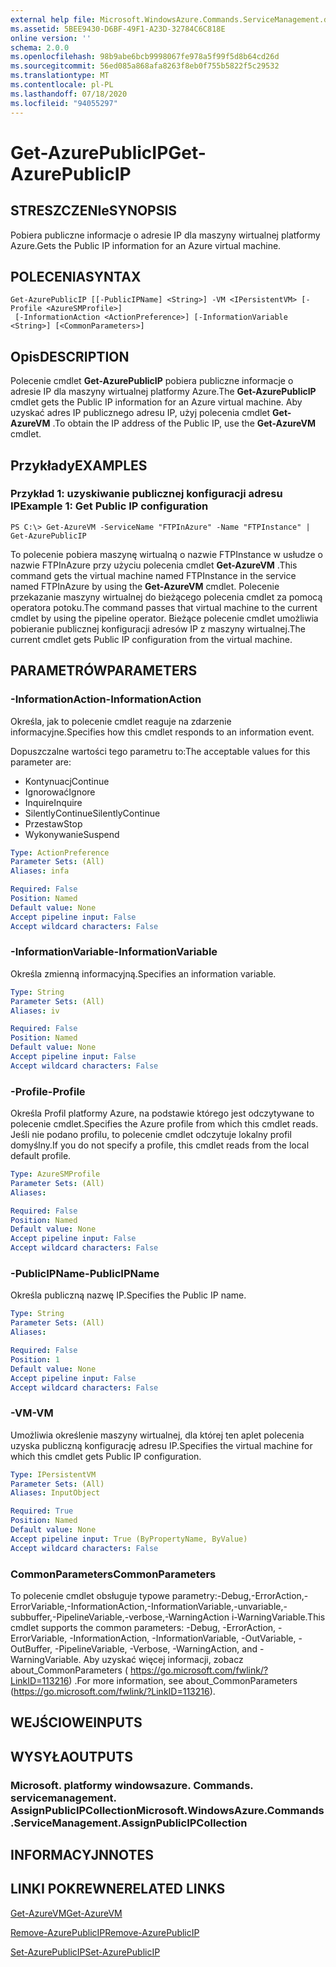 ```yaml
---
external help file: Microsoft.WindowsAzure.Commands.ServiceManagement.dll-Help.xml
ms.assetid: 5BEE9430-D6BF-49F1-A23D-32784C6C818E
online version: ''
schema: 2.0.0
ms.openlocfilehash: 98b9abe6bcb9998067fe978a5f99f5d8b64cd26d
ms.sourcegitcommit: 56ed085a868afa8263f8eb0f755b5822f5c29532
ms.translationtype: MT
ms.contentlocale: pl-PL
ms.lasthandoff: 07/18/2020
ms.locfileid: "94055297"
---
```

# <span data-ttu-id="f64de-101">Get-AzurePublicIP</span><span class="sxs-lookup"><span data-stu-id="f64de-101">Get-AzurePublicIP</span></span>

## <span data-ttu-id="f64de-102">STRESZCZENIe</span><span class="sxs-lookup"><span data-stu-id="f64de-102">SYNOPSIS</span></span>
<span data-ttu-id="f64de-103">Pobiera publiczne informacje o adresie IP dla maszyny wirtualnej platformy Azure.</span><span class="sxs-lookup"><span data-stu-id="f64de-103">Gets the Public IP information for an Azure virtual machine.</span></span>

## <span data-ttu-id="f64de-104">POLECENIA</span><span class="sxs-lookup"><span data-stu-id="f64de-104">SYNTAX</span></span>

```
Get-AzurePublicIP [[-PublicIPName] <String>] -VM <IPersistentVM> [-Profile <AzureSMProfile>]
 [-InformationAction <ActionPreference>] [-InformationVariable <String>] [<CommonParameters>]
```

## <span data-ttu-id="f64de-105">Opis</span><span class="sxs-lookup"><span data-stu-id="f64de-105">DESCRIPTION</span></span>
<span data-ttu-id="f64de-106">Polecenie cmdlet **Get-AzurePublicIP** pobiera publiczne informacje o adresie IP dla maszyny wirtualnej platformy Azure.</span><span class="sxs-lookup"><span data-stu-id="f64de-106">The **Get-AzurePublicIP** cmdlet gets the Public IP information for an Azure virtual machine.</span></span>
<span data-ttu-id="f64de-107">Aby uzyskać adres IP publicznego adresu IP, użyj polecenia cmdlet **Get-AzureVM** .</span><span class="sxs-lookup"><span data-stu-id="f64de-107">To obtain the IP address of the Public IP, use the **Get-AzureVM** cmdlet.</span></span>

## <span data-ttu-id="f64de-108">Przykłady</span><span class="sxs-lookup"><span data-stu-id="f64de-108">EXAMPLES</span></span>

### <span data-ttu-id="f64de-109">Przykład 1: uzyskiwanie publicznej konfiguracji adresu IP</span><span class="sxs-lookup"><span data-stu-id="f64de-109">Example 1: Get Public IP configuration</span></span>
```
PS C:\> Get-AzureVM -ServiceName "FTPInAzure" -Name "FTPInstance" | Get-AzurePublicIP
```

<span data-ttu-id="f64de-110">To polecenie pobiera maszynę wirtualną o nazwie FTPInstance w usłudze o nazwie FTPInAzure przy użyciu polecenia cmdlet **Get-AzureVM** .</span><span class="sxs-lookup"><span data-stu-id="f64de-110">This command gets the virtual machine named FTPInstance in the service named FTPInAzure by using the **Get-AzureVM** cmdlet.</span></span>
<span data-ttu-id="f64de-111">Polecenie przekazanie maszyny wirtualnej do bieżącego polecenia cmdlet za pomocą operatora potoku.</span><span class="sxs-lookup"><span data-stu-id="f64de-111">The command passes that virtual machine to the current cmdlet by using the pipeline operator.</span></span>
<span data-ttu-id="f64de-112">Bieżące polecenie cmdlet umożliwia pobieranie publicznej konfiguracji adresów IP z maszyny wirtualnej.</span><span class="sxs-lookup"><span data-stu-id="f64de-112">The current cmdlet gets Public IP configuration from the virtual machine.</span></span>

## <span data-ttu-id="f64de-113">PARAMETRÓW</span><span class="sxs-lookup"><span data-stu-id="f64de-113">PARAMETERS</span></span>

### <span data-ttu-id="f64de-114">-InformationAction</span><span class="sxs-lookup"><span data-stu-id="f64de-114">-InformationAction</span></span>
<span data-ttu-id="f64de-115">Określa, jak to polecenie cmdlet reaguje na zdarzenie informacyjne.</span><span class="sxs-lookup"><span data-stu-id="f64de-115">Specifies how this cmdlet responds to an information event.</span></span>

<span data-ttu-id="f64de-116">Dopuszczalne wartości tego parametru to:</span><span class="sxs-lookup"><span data-stu-id="f64de-116">The acceptable values for this parameter are:</span></span>

- <span data-ttu-id="f64de-117">Kontynuacj</span><span class="sxs-lookup"><span data-stu-id="f64de-117">Continue</span></span>
- <span data-ttu-id="f64de-118">Ignorować</span><span class="sxs-lookup"><span data-stu-id="f64de-118">Ignore</span></span>
- <span data-ttu-id="f64de-119">Inquire</span><span class="sxs-lookup"><span data-stu-id="f64de-119">Inquire</span></span>
- <span data-ttu-id="f64de-120">SilentlyContinue</span><span class="sxs-lookup"><span data-stu-id="f64de-120">SilentlyContinue</span></span>
- <span data-ttu-id="f64de-121">Przestaw</span><span class="sxs-lookup"><span data-stu-id="f64de-121">Stop</span></span>
- <span data-ttu-id="f64de-122">Wykonywanie</span><span class="sxs-lookup"><span data-stu-id="f64de-122">Suspend</span></span>

```yaml
Type: ActionPreference
Parameter Sets: (All)
Aliases: infa

Required: False
Position: Named
Default value: None
Accept pipeline input: False
Accept wildcard characters: False
```

### <span data-ttu-id="f64de-123">-InformationVariable</span><span class="sxs-lookup"><span data-stu-id="f64de-123">-InformationVariable</span></span>
<span data-ttu-id="f64de-124">Określa zmienną informacyjną.</span><span class="sxs-lookup"><span data-stu-id="f64de-124">Specifies an information variable.</span></span>

```yaml
Type: String
Parameter Sets: (All)
Aliases: iv

Required: False
Position: Named
Default value: None
Accept pipeline input: False
Accept wildcard characters: False
```

### <span data-ttu-id="f64de-125">-Profile</span><span class="sxs-lookup"><span data-stu-id="f64de-125">-Profile</span></span>
<span data-ttu-id="f64de-126">Określa Profil platformy Azure, na podstawie którego jest odczytywane to polecenie cmdlet.</span><span class="sxs-lookup"><span data-stu-id="f64de-126">Specifies the Azure profile from which this cmdlet reads.</span></span>
<span data-ttu-id="f64de-127">Jeśli nie podano profilu, to polecenie cmdlet odczytuje lokalny profil domyślny.</span><span class="sxs-lookup"><span data-stu-id="f64de-127">If you do not specify a profile, this cmdlet reads from the local default profile.</span></span>

```yaml
Type: AzureSMProfile
Parameter Sets: (All)
Aliases: 

Required: False
Position: Named
Default value: None
Accept pipeline input: False
Accept wildcard characters: False
```

### <span data-ttu-id="f64de-128">-PublicIPName</span><span class="sxs-lookup"><span data-stu-id="f64de-128">-PublicIPName</span></span>
<span data-ttu-id="f64de-129">Określa publiczną nazwę IP.</span><span class="sxs-lookup"><span data-stu-id="f64de-129">Specifies the Public IP name.</span></span>

```yaml
Type: String
Parameter Sets: (All)
Aliases: 

Required: False
Position: 1
Default value: None
Accept pipeline input: False
Accept wildcard characters: False
```

### <span data-ttu-id="f64de-130">-VM</span><span class="sxs-lookup"><span data-stu-id="f64de-130">-VM</span></span>
<span data-ttu-id="f64de-131">Umożliwia określenie maszyny wirtualnej, dla której ten aplet polecenia uzyska publiczną konfigurację adresu IP.</span><span class="sxs-lookup"><span data-stu-id="f64de-131">Specifies the virtual machine for which this cmdlet gets Public IP configuration.</span></span>

```yaml
Type: IPersistentVM
Parameter Sets: (All)
Aliases: InputObject

Required: True
Position: Named
Default value: None
Accept pipeline input: True (ByPropertyName, ByValue)
Accept wildcard characters: False
```

### <span data-ttu-id="f64de-132">CommonParameters</span><span class="sxs-lookup"><span data-stu-id="f64de-132">CommonParameters</span></span>
<span data-ttu-id="f64de-133">To polecenie cmdlet obsługuje typowe parametry:-Debug,-ErrorAction,-ErrorVariable,-InformationAction,-InformationVariable,-unvariable,-subbuffer,-PipelineVariable,-verbose,-WarningAction i-WarningVariable.</span><span class="sxs-lookup"><span data-stu-id="f64de-133">This cmdlet supports the common parameters: -Debug, -ErrorAction, -ErrorVariable, -InformationAction, -InformationVariable, -OutVariable, -OutBuffer, -PipelineVariable, -Verbose, -WarningAction, and -WarningVariable.</span></span> <span data-ttu-id="f64de-134">Aby uzyskać więcej informacji, zobacz about_CommonParameters ( https://go.microsoft.com/fwlink/?LinkID=113216) .</span><span class="sxs-lookup"><span data-stu-id="f64de-134">For more information, see about_CommonParameters (https://go.microsoft.com/fwlink/?LinkID=113216).</span></span>

## <span data-ttu-id="f64de-135">WEJŚCIOWE</span><span class="sxs-lookup"><span data-stu-id="f64de-135">INPUTS</span></span>

## <span data-ttu-id="f64de-136">WYSYŁA</span><span class="sxs-lookup"><span data-stu-id="f64de-136">OUTPUTS</span></span>

### <span data-ttu-id="f64de-137">Microsoft. platformy windowsazure. Commands. servicemanagement. AssignPublicIPCollection</span><span class="sxs-lookup"><span data-stu-id="f64de-137">Microsoft.WindowsAzure.Commands.ServiceManagement.AssignPublicIPCollection</span></span>

## <span data-ttu-id="f64de-138">INFORMACYJN</span><span class="sxs-lookup"><span data-stu-id="f64de-138">NOTES</span></span>

## <span data-ttu-id="f64de-139">LINKI POKREWNE</span><span class="sxs-lookup"><span data-stu-id="f64de-139">RELATED LINKS</span></span>

[<span data-ttu-id="f64de-140">Get-AzureVM</span><span class="sxs-lookup"><span data-stu-id="f64de-140">Get-AzureVM</span></span>](./Get-AzureVM.md)

[<span data-ttu-id="f64de-141">Remove-AzurePublicIP</span><span class="sxs-lookup"><span data-stu-id="f64de-141">Remove-AzurePublicIP</span></span>](./Remove-AzurePublicIP.md)

[<span data-ttu-id="f64de-142">Set-AzurePublicIP</span><span class="sxs-lookup"><span data-stu-id="f64de-142">Set-AzurePublicIP</span></span>](./Set-AzurePublicIP.md)


